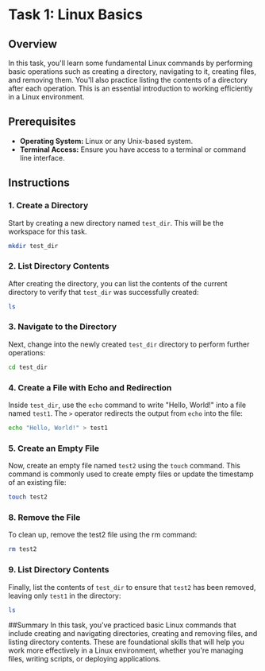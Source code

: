 # Task 1: Linux Basics

## Overview

In this task, you'll learn some fundamental Linux commands by performing basic operations such as creating a directory, navigating to it, creating files, and removing them. You'll also practice listing the contents of a directory after each operation. This is an essential introduction to working efficiently in a Linux environment.

## Prerequisites

- **Operating System:** Linux or any Unix-based system.
- **Terminal Access:** Ensure you have access to a terminal or command line interface.

## Instructions

### 1. Create a Directory

Start by creating a new directory named `test_dir`. This will be the workspace for this task.

```bash
mkdir test_dir
```

### 2. List Directory Contents
After creating the directory, you can list the contents of the current directory to verify that `test_dir` was successfully created:

```bash
ls
```

### 3. Navigate to the Directory
Next, change into the newly created `test_dir` directory to perform further operations:

```bash
cd test_dir
```
### 4. Create a File with Echo and Redirection
Inside `test_dir`, use the `echo` command to write "Hello, World!" into a file named `test1`. The `>` operator redirects the output from `echo` into the file:

```bash
echo "Hello, World!" > test1
```

### 5. Create an Empty File
Now, create an empty file named `test2` using the `touch` command. This command is commonly used to create empty files or update the timestamp of an existing file:

```bash
touch test2
```

### 8. Remove the File
To clean up, remove the test2 file using the rm command:
```bash
rm test2
```

### 9. List Directory Contents
Finally, list the contents of `test_dir` to ensure that `test2` has been removed, leaving only `test1` in the directory:

```bash
ls
```

##Summary
In this task, you've practiced basic Linux commands that include creating and navigating directories, creating and removing files, and listing directory contents. These are foundational skills that will help you work more effectively in a Linux environment, whether you're managing files, writing scripts, or deploying applications.
